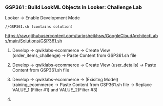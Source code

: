 ### GSP361 :  Build LookML Objects in Looker: Challenge Lab 

Looker -> Enable Development Mode
```
//GSP361.sh (contains solution)
```
https://raw.githubusercontent.com/tariqsheikhsw/GoogleCloudArchitectLabs/main/Solutions/GSP361.sh

1) Develop -> qwiklabs-ecommerce -> Create View (order_items_challenge) -> Paste Content from GSP361.sh file    

2) Develop -> qwiklabs-ecommerce -> Create View (user_details) -> Paste Content from GSP361.sh file  

3) Develop -> qwiklabs-ecommerce -> (Exisitng Model) training_ecommerce -> Paste Content from GSP361.sh file -> Replace VALUE_1 (Filter #1) and VALUE_2(Filter #3)

4) 
   
